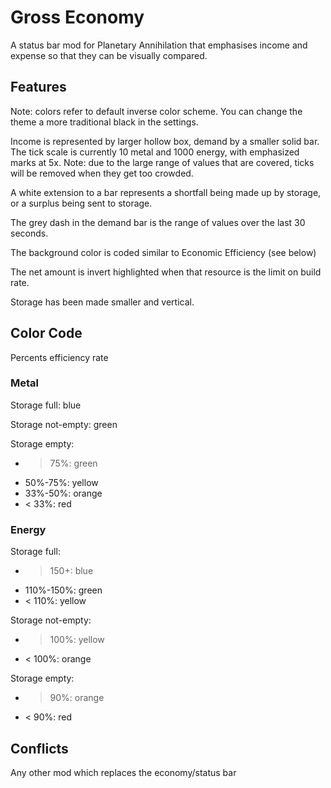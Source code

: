 # Gross Economy

A status bar mod for Planetary Annihilation that emphasises income and expense so that they can be visually compared.

## Features

Note: colors refer to default inverse color scheme.  You can change the theme a more traditional black in the settings.

Income is represented by larger hollow box, demand by a smaller solid bar.  The tick scale is currently 10 metal and 1000 energy, with emphasized marks at 5x.  Note: due to the large range of values that are covered, ticks will be removed when they get too crowded.

A white extension to a bar represents a shortfall being made up by storage, or a surplus being sent to storage.

The grey dash in the demand bar is the range of values over the last 30 seconds.

The background color is coded similar to Economic Efficiency (see below)

The net amount is invert highlighted when that resource is the limit on build rate.

Storage has been made smaller and vertical.

## Color Code

Percents efficiency rate

### Metal

Storage full: blue

Storage not-empty: green

Storage empty:
- > 75%: green
- 50%-75%: yellow
- 33%-50%: orange
- < 33%: red

### Energy

Storage full:
- > 150+: blue
- 110%-150%: green
- < 110%: yellow

Storage not-empty:
- > 100%: yellow
- < 100%: orange

Storage empty:
- > 90%: orange
- < 90%: red

## Conflicts

Any other mod which replaces the economy/status bar
